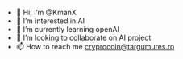 - 👋 Hi, I’m @KmanX
- 👀 I’m interested in AI
- 🌱 I’m currently learning openAI
- 💞️ I’m looking to collaborate on AI project
- 📫 How to reach me cryprocoin@targumures.ro
